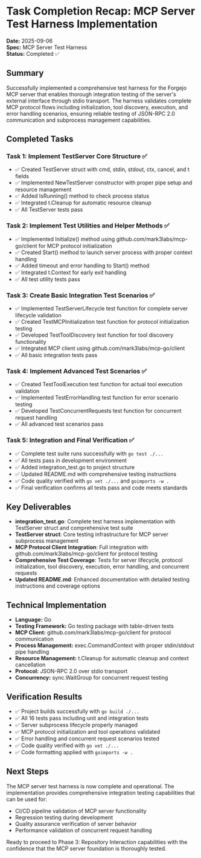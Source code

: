 # Task Completion Recap: MCP Server Test Harness Implementation

**Date:** 2025-09-06  
**Spec:** MCP Server Test Harness  
**Status:** Completed ✅

## Summary

Successfully implemented a comprehensive test harness for the Forgejo MCP server that enables thorough integration testing of the server's external interface through stdio transport. The harness validates complete MCP protocol flows including initialization, tool discovery, execution, and error handling scenarios, ensuring reliable testing of JSON-RPC 2.0 communication and subprocess management capabilities.

## Completed Tasks

### Task 1: Implement TestServer Core Structure ✅
- ✅ Created TestServer struct with cmd, stdin, stdout, ctx, cancel, and t fields
- ✅ Implemented NewTestServer constructor with proper pipe setup and resource management
- ✅ Added IsRunning() method to check process status
- ✅ Integrated t.Cleanup for automatic resource cleanup
- ✅ All TestServer tests pass

### Task 2: Implement Test Utilities and Helper Methods ✅
- ✅ Implemented Initialize() method using github.com/mark3labs/mcp-go/client for MCP protocol initialization
- ✅ Created Start() method to launch server process with proper context handling
- ✅ Added timeout and error handling to Start() method
- ✅ Integrated t.Context for early exit handling
- ✅ All test utility tests pass

### Task 3: Create Basic Integration Test Scenarios ✅
- ✅ Implemented TestServerLifecycle test function for complete server lifecycle validation
- ✅ Created TestMCPInitialization test function for protocol initialization testing
- ✅ Developed TestToolDiscovery test function for tool discovery functionality
- ✅ Integrated MCP client using github.com/mark3labs/mcp-go/client
- ✅ All basic integration tests pass

### Task 4: Implement Advanced Test Scenarios ✅
- ✅ Created TestToolExecution test function for actual tool execution validation
- ✅ Implemented TestErrorHandling test function for error scenario testing
- ✅ Developed TestConcurrentRequests test function for concurrent request handling
- ✅ All advanced test scenarios pass

### Task 5: Integration and Final Verification ✅
- ✅ Complete test suite runs successfully with `go test ./...`
- ✅ All tests pass in development environment
- ✅ Added integration_test.go to project structure
- ✅ Updated README.md with comprehensive testing instructions
- ✅ Code quality verified with `go vet ./...` and `goimports -w .`
- ✅ Final verification confirms all tests pass and code meets standards

## Key Deliverables

- **integration_test.go**: Complete test harness implementation with TestServer struct and comprehensive test suite
- **TestServer struct**: Core testing infrastructure for MCP server subprocess management
- **MCP Protocol Client Integration**: Full integration with github.com/mark3labs/mcp-go/client for protocol testing
- **Comprehensive Test Coverage**: Tests for server lifecycle, protocol initialization, tool discovery, execution, error handling, and concurrent requests
- **Updated README.md**: Enhanced documentation with detailed testing instructions and coverage options

## Technical Implementation

- **Language:** Go
- **Testing Framework:** Go testing package with table-driven tests
- **MCP Client:** github.com/mark3labs/mcp-go/client for protocol communication
- **Process Management:** exec.CommandContext with proper stdin/stdout pipe handling
- **Resource Management:** t.Cleanup for automatic cleanup and context cancellation
- **Protocol:** JSON-RPC 2.0 over stdio transport
- **Concurrency:** sync.WaitGroup for concurrent request testing

## Verification Results

- ✅ Project builds successfully with `go build ./...`
- ✅ All 16 tests pass including unit and integration tests
- ✅ Server subprocess lifecycle properly managed
- ✅ MCP protocol initialization and tool operations validated
- ✅ Error handling and concurrent request scenarios tested
- ✅ Code quality verified with `go vet ./...`
- ✅ Code formatting applied with `goimports -w .`

## Next Steps

The MCP server test harness is now complete and operational. The implementation provides comprehensive integration testing capabilities that can be used for:

- CI/CD pipeline validation of MCP server functionality
- Regression testing during development
- Quality assurance verification of server behavior
- Performance validation of concurrent request handling

Ready to proceed to Phase 3: Repository Interaction capabilities with the confidence that the MCP server foundation is thoroughly tested.